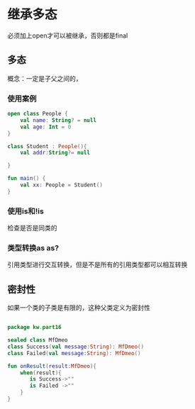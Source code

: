 # 继承多态

必须加上open才可以被继承，否则都是final

## 多态

概念：一定是子父之间的，

### 使用案例

```kotlin
open class People {
    val name: String? = null
    val age: Int = 0
}

class Student : People(){
    val addr:String?= null

}

fun main() {
    val xx: People = Student()
}
```

### 使用is和!is

检查是否是同类的

### 类型转换as as?

引用类型进行交互转换，但是不是所有的引用类型都可以相互转换

## 密封性

如果一个类的子类是有限的，这种父类定义为密封性

```kotlin

package kw.part16

sealed class MfDmeo
class Success(val message:String): MfDmeo()
class Failed(val message:String): MfDmeo()

fun onResult(result:MfDmeo){
    when(result){
       is Success->""
       is Failed ->"" 
    }
}

```